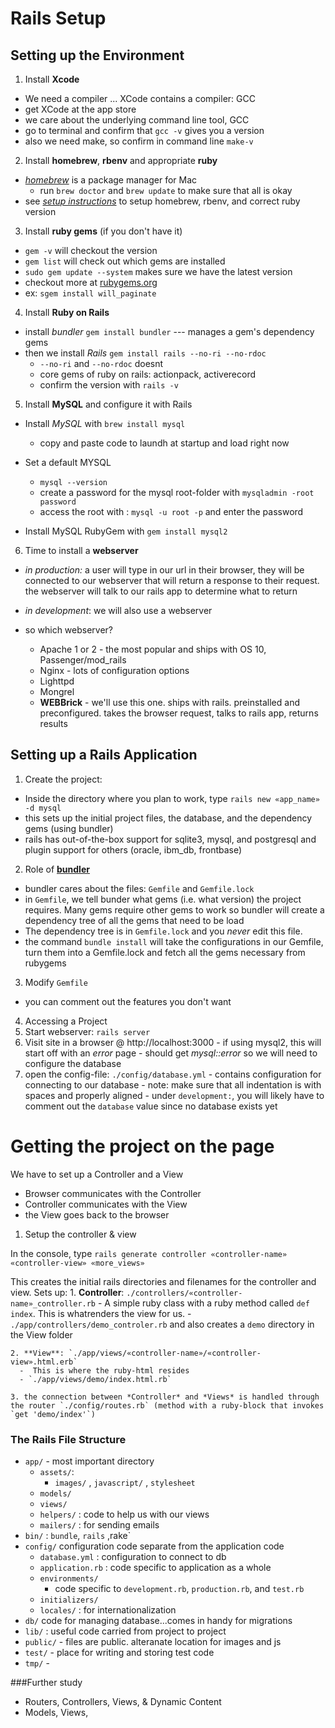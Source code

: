 # Rails Setup

## Setting up the Environment
1. Install **Xcode**
  - We need a compiler ... XCode contains a compiler: GCC
  - get XCode at the app store
  - we care about the underlying command line tool, GCC
  - go to terminal and confirm that `gcc -v` gives you a version
  - also we need make, so confirm in command line `make-v`  

2. Install **homebrew**, **rbenv** and appropriate **ruby**
  - *[homebrew](https://www.homebrew.com)* is a package manager for Mac
    - run `brew doctor` and `brew update` to make sure that all is okay
  - see *[setup instructions](./setup-ruby-version.md)* to setup homebrew, rbenv, and correct ruby version  

3. Install **ruby gems** (if you don't have it)
  - `gem -v` will checkout the version
  - `gem list` will check out which gems are installed
  - `sudo gem update --system` makes sure we have the latest version 
  - checkout more at [rubygems.org](https://rubygems.org/)
  - ex: `sgem install will_paginate`  

4. Install **Ruby on Rails**
  - install *bundler* `gem install bundler` --- manages a gem's dependency gems
  - then we install *Rails* `gem install rails --no-ri --no-rdoc` 
    - `--no-ri` and `--no-rdoc` doesnt 
    - core gems of ruby on rails: actionpack, activerecord 
    - confirm the version with `rails -v`

5. Install **MySQL** and configure it with Rails
  - Install *MySQL* with `brew install mysql`
    - copy and paste code to laundh at startup and load right now
    
  - Set a default MYSQL
    - `mysql --version`
    -  create a password for the mysql root-folder with `mysqladmin -root password`
    -  access the root with : `mysql -u root -p` and enter the password
  
  - Install MySQL RubyGem with `gem install mysql2`

6. Time to install a **webserver**
  - *in production:* a user will type in our url in their browser, they will be connected to our webserver that will return a response to their request. the webserver will talk to our rails app to determine what to return  
  - *in development*: we will also use a webserver  
      
  - so which webserver?
    - Apache 1 or 2 - the most popular and ships with OS 10, Passenger/mod_rails
    - Nginx - lots of configuration options
    - Lighttpd
    - Mongrel
    - **WEBBrick** - we'll use this one. ships with rails. preinstalled and preconfigured. takes the browser request, talks to rails app, returns results

## Setting up a Rails Application
1. Create the project: 
  - Inside the directory where you plan to work, type `rails new «app_name» -d mysql`  
  - this sets up the initial project files, the database, and the dependency gems (using bundler)  
  - rails has out-of-the-box support for sqlite3, mysql, and postgresql and plugin support for others (oracle, ibm_db, frontbase)

2. Role of **[bundler](http://bundler.io)**
  - bundler cares about the files: `Gemfile` and `Gemfile.lock`
  - in `Gemfile`, we tell bunder what gems (i.e. what version) the project requires. Many gems require other gems to work so bundler will create a dependency tree of all the gems that need to be load
  - The dependency tree is in `Gemfile.lock` and you *never* edit this file.
  - the command `bundle install` will take the configurations in our Gemfile, turn them into a Gemfile.lock and fetch all the gems necessary from rubygems

3. Modify `Gemfile`
  - you can comment out the features you don't want

4. Accessing a Project
  1. Start webserver:  `rails server`
  2. Visit site in a browser @ http://localhost:3000
    - if using mysql2, this will start off with an *error* page 
    - should get *mysql::error* so we will need to configure the database
  3. open the config-file:  `./config/database.yml`
    - contains configuration for connecting to our database
    - note: make sure that all indentation is with spaces and properly aligned
    - under `development:`, you will likely have to comment out the `database` value since no database exists yet

# Getting the project on the page
We have to set up a Controller and a View
  - Browser communicates with the Controller 
  - Controller communicates with the View
  - the View goes back to the browser  

1. Setup the controller & view  

  In the console, type `rails generate controller «controller-name» «controller-view» «more_views»`  

  This creates the initial rails directories and filenames for the  controller and view. Sets up: 
    1. **Controller**: `./controllers/«controller-name»_controller.rb`
      -  A simple ruby class with a ruby method called `def index`. This is whatrenders the view for us.
      - `./app/controllers/demo_controler.rb` and also creates a `demo` directory in the View folder 
    
    2. **View**: `./app/views/«controller-name»/«controller-view».html.erb`
      -  This is where the ruby-html resides
      - `./app/views/demo/index.html.rb`  
    
    3. the connection between *Controller* and *Views* is handled through the router `./config/routes.rb` (method with a ruby-block that invokes `get 'demo/index'`)

### The Rails File Structure

- `app/`  - most important directory
  - `assets/`: 
    - `images/` , `javascript/` , `stylesheet` 
  - `models/`
  - `views/`
  - `helpers/` : code to help us with our views
  - `mailers/` : for sending emails
- `bin/` : `bundle`, `rails` ,rake`
- `config/` configuration code separate from the application code
  - `database.yml` : configuration to connect to db
  - `application.rb` : code specific to application as a whole
  - `environments/`
    - code specific to `development.rb`, `production.rb`, and `test.rb`
  - `initializers/`
  - `locales/` : for internationalization
- `db/` code for managing database...comes in handy for migrations
- `lib/`  : useful code carried from project to project
- `public/` - files are public. alteranate location for images and js
- `test/` - place for writing and storing test code
- `tmp/` - 

###Further study
- Routers, Controllers, Views, & Dynamic Content
- Models, Views, 
